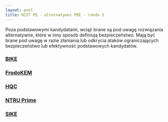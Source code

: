 ```yaml
---
layout: post
title: NIST PQ - alternatywni PKE - runda 3
---
```


Poza podstawowymi kandydatami, wciąż brane są pod uwagę rozwiązania alternatywne, które
w inny sposób definiują bezpieczeństwo. Mają być brane pod uwagę w razie złamania lub odkrycia
ataków ograniczających bezpieczeństwo lub efektywność podstawowych kandydatów.

### [BIKE](http://bikesuite.org/)

### [FrodoKEM](http://frodokem.org)

### [HQC](http://pqc-hqc.org)

### [NTRU Prime](https://ntruprime.cr.yp.to/)

### [SIKE](http://sike.org/)
